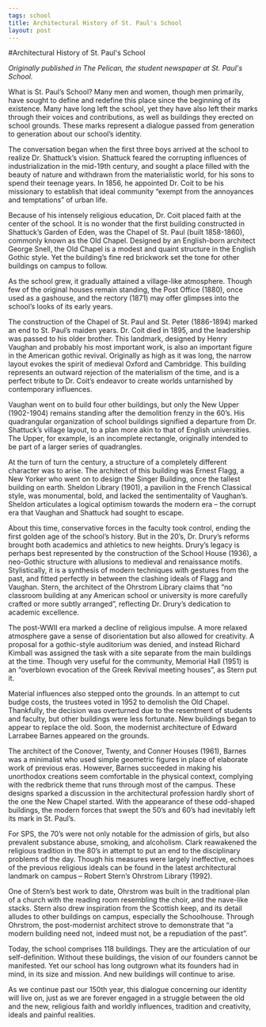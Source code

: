 ```yaml
--- 
tags: school
title: Architectural History of St. Paul's School
layout: post
---
```


#Architectural History of St. Paul's School

_Originally published in The Pelican, the student newspaper at St. Paul's School._

What is St. Paul’s School? Many men and women, though men primarily, have sought to define and redefine this place since the beginning of its existence. Many have long left the school, yet they have also left their marks through their voices and contributions, as well as buildings they erected on school grounds. These marks represent a dialogue passed from generation to generation about our school’s identity. 

The conversation began when the first three boys arrived at the school to realize Dr. Shattuck’s vision. Shattuck feared the corrupting influences of industrialization in the mid-19th century, and sought a place filled with the beauty of nature and withdrawn from the materialistic world, for his sons to spend their teenage years. In 1856, he appointed Dr. Coit to be his missionary to establish that ideal community “exempt from the annoyances and temptations” of urban life. 

Because of his intensely religious education, Dr. Coit placed faith at the center of the school. It is no wonder that the first building constructed in Shattuck’s Garden of Eden, was the Chapel of St. Paul (built 1858-1860), commonly known as the Old Chapel. Designed by an English-born architect George Snell, the Old Chapel is a modest and quaint structure in the English Gothic style. Yet the building’s fine red brickwork set the tone for other buildings on campus to follow. 

As the school grew, it gradually attained a village-like atmosphere. Though few of the original houses remain standing, the Post Office (1880), once used as a gashouse, and the rectory (1871) may offer glimpses into the school’s looks of its early years. 

The construction of the Chapel of St. Paul and St. Peter (1886-1894) marked an end to St. Paul’s maiden years. Dr. Coit died in 1895, and the leadership was passed to his older brother. This landmark, designed by Henry Vaughan and probably his most important work, is also an important figure in the American gothic revival. Originally as high as it was long, the narrow layout evokes the spirit of medieval Oxford and Cambridge. This building represents an outward rejection of the materialism of the time, and is a perfect tribute to Dr. Coit’s endeavor to create worlds untarnished by contemporary influences. 

Vaughan went on to build four other buildings, but only the New Upper (1902-1904) remains standing after the demolition frenzy in the 60’s. His quadrangular organization of school buildings signified a departure from Dr. Shattuck’s village layout, to a plan more akin to that of English universities. The Upper, for example, is an incomplete rectangle, originally intended to be part of a larger series of quadrangles.

At the turn of turn the century, a structure of a completely different character was to arise. The architect of this building was Ernest Flagg, a New Yorker who went on to design the Singer Building, once the tallest building on earth. Sheldon Library (1901), a pavilion in the French Classical style, was monumental, bold, and lacked the sentimentality of Vaughan’s. Sheldon articulates a logical optimism towards the modern era – the corrupt era that Vaughan and Shattuck had sought to escape.

About this time, conservative forces in the faculty took control, ending the first golden age of the school’s history. But in the 20’s, Dr. Drury’s reforms brought both academics and athletics to new heights. Drury’s legacy is perhaps best represented by the construction of the School House (1936), a neo-Gothic structure with allusions to medieval and renaissance motifs. Stylistically, it is a synthesis of modern techniques with gestures from the past, and fitted perfectly in between the clashing ideals of Flagg and Vaughan. Stern, the architect of the Ohrstrom Library claims that “no classroom building at any American school or university is more carefully crafted or more subtly arranged”, reflecting Dr. Drury’s dedication to academic excellence.

The post-WWII era marked a decline of religious impulse. A more relaxed atmosphere gave a sense of disorientation but also allowed for creativity. A proposal for a gothic-style auditorium was denied, and instead Richard Kimball was assigned the task with a site separate from the main buildings at the time. Though very useful for the community, Memorial Hall (1951) is an “overblown evocation of the Greek Revival meeting houses”, as Stern put it.

Material influences also stepped onto the grounds. In an attempt to cut budge costs, the trustees voted in 1952 to demolish the Old Chapel. Thankfully, the decision was overturned due to the resentment of students and faculty, but other buildings were less fortunate. New buildings began to appear to replace the old. Soon, the modernist architecture of Edward Larrabee Barnes appeared on the grounds. 

The architect of the Conover, Twenty, and Conner Houses (1961), Barnes was a minimalist who used simple geometric figures in place of elaborate work of previous eras. However, Barnes succeeded in making his unorthodox creations seem comfortable in the physical context, complying with the redbrick theme that runs through most of the campus. These designs sparked a discussion in the architectural profession hardly short of the one the New Chapel started. With the appearance of these odd-shaped buildings, the modern forces that swept the 50’s and 60’s had inevitably left its mark in St. Paul’s.  

For SPS, the 70’s were not only notable for the admission of girls, but also prevalent substance abuse, smoking, and alcoholism. Clark reawakened the religious tradition in the 80’s in attempt to put an end to the disciplinary problems of the day. Though his measures were largely ineffective, echoes of the previous religious ideals can be found in the latest architectural landmark on campus – Robert Stern’s Ohrstrom Library (1992). 

One of Stern’s best work to date, Ohrstrom was built in the traditional plan of a church with the reading room resembling the choir, and the nave-like stacks. Stern also drew inspiration from the Scottish keep, and its detail alludes to other buildings on campus, especially the Schoolhouse.  Through Ohrstrom, the post-modernist architect strove to demonstrate that “a modern building need not, indeed must not, be a repudiation of the past”. 

Today, the school comprises 118 buildings. They are the articulation of our self-definition. Without these buildings, the vision of our founders cannot be manifested. Yet our school has long outgrown what its founders had in mind, in its size and mission. And new buildings will continue to arise. 

As we continue past our 150th year, this dialogue concerning our identity will live on, just as we are forever engaged in a struggle between the old and the new, religious faith and worldly influences, tradition and creativity, ideals and painful realities.
